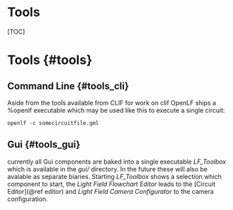 Tools
========

[TOC]

# Tools {#tools}

## Command Line {#tools_cli}

Aside from the tools available from CLIF for work on clif OpenLF ships a %openlf executable which may be used like this to execute a single circuit:
```
openlf -c somecircuitfile.gml
```

## Gui {#tools_gui}

currently all Gui components are baked into a single executable *LF_Toolbox* which is available in the *gui/* directory. In the future these will also be avalable as separate biaries. 
Starting *LF_Toolbox* shows a selection which component to start, the *Light Field Flowchart Editor* leads to the [Circuit Editor](@ref editor) and *Light Field Camera Configurator* to the camera configuration.